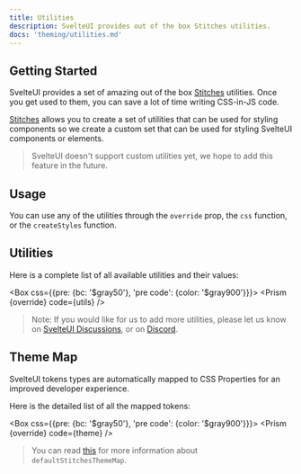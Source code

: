 ```yaml
---
title: Utilities
description: SvelteUI provides out of the box Stitches utilities.
docs: 'theming/utilities.md'
---
```


<script>
  import { Demo, ThemeDemos } from "@svelteuidev/demos";
  import { Prism } from "@svelteuidev/prism";
  import { Box } from "@svelteuidev/core";
  import { theme, utils } from '../../data/theming'

  const override = {'& .token.literal-property.property': {color: '$violet400'}}
</script>

## Getting Started

SvelteUI provides a set of amazing out of the box [Stitches](https://stitches.dev/docs/utils) utilities. Once
you get used to them, you can save a lot of time writing CSS-in-JS code.

[Stitches](https://stitches.dev/docs/utils) allows you to create a set of utilities that can be used for styling components so
we create a custom set that can be used for styling SvelteUI components or elements.

> SvelteUI doesn't support custom utilities yet, we hope to add this feature in the future.

## Usage

You can use any of the utilities through the `override` prop, the `css` function, or the `createStyles` function.

<Demo demo={ThemeDemos.utilities} />

## Utilities

Here is a complete list of all available utilities and their values:

<Box css={{pre: {bc: '$gray50'}, 'pre code': {color: '$gray900'}}}>
  <Prism {override} code={utils} />
</Box>

> Note: If you would like for us to add more utilities, please let us know on [SvelteUI Discussions](https://github.com/svelteuidev/svelteui/discussions), or on [Discord](https://discord.gg/2J2xmzCS79).

## Theme Map

SvelteUI tokens types are automatically mapped to CSS Properties for an improved developer experience.

Here is the detailed list of all the mapped tokens:

<Box css={{pre: {bc: '$gray50'}, 'pre code': {color: '$gray900'}}}>
  <Prism {override} code={theme} />
</Box>

> You can read [this](https://stitches.dev/docs/tokens#property-mapping) for more information about `defaultStitchesThemeMap`.

<style>
  :global(article>*:nth-child(3)) {
    margin-top: 13rem !important;
  }
</style>
